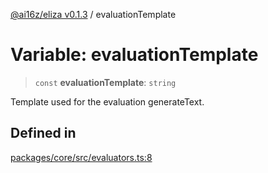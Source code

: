 [@ai16z/eliza v0.1.3](../index.md) / evaluationTemplate

# Variable: evaluationTemplate

> `const` **evaluationTemplate**: `string`

Template used for the evaluation generateText.

## Defined in

[packages/core/src/evaluators.ts:8](https://github.com/ai16z/eliza/blob/main/packages/core/src/evaluators.ts#L8)
